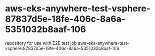 # aws-eks-anywhere-test-vsphere-87837d5e-18fe-406c-8a6a-5351032b8aaf-106
repository for use with E2E test job aws-eks-anywhere-test-vsphere:87837d5e-18fe-406c-8a6a-5351032b8aaf-106
